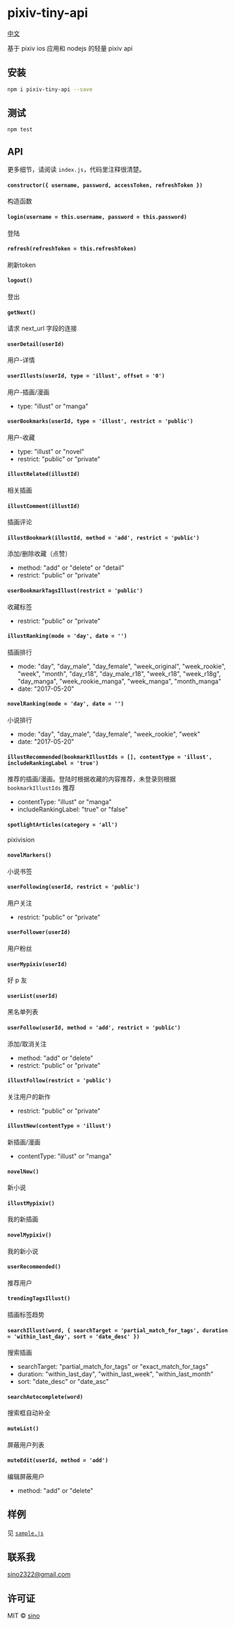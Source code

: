 # pixiv-tiny-api

[中文](./README_ZH.md)

基于 pixiv ios 应用和 nodejs 的轻量 pixiv api

## 安装

```bash
npm i pixiv-tiny-api --save
```

## 测试

```bash
npm test
```

## API

更多细节，请阅读 `index.js`，代码里注释很清楚。

#### `constructor({ username, password, accessToken, refreshToken })`

构造函数

#### `login(username = this.username, password = this.password)`

登陆

#### `refresh(refreshToken = this.refreshToken)`

刷新token

#### `logout()`

登出

#### `getNext()`

请求 next_url 字段的连接

#### `userDetail(userId)`

用户-详情

#### `userIllusts(userId, type = 'illust', offset = '0')`

用户-插画/漫画

* type: "illust" or "manga"

#### `userBookmarks(userId, type = 'illust', restrict = 'public')`

用户-收藏

* type: "illust" or "novel"
* restrict: "public" or "private"

#### `illustRelated(illustId)`

相关插画

#### `illustComment(illustId)`

插画评论

#### `illustBookmark(illustId, method = 'add', restrict = 'public')`

添加/删除收藏（点赞）

* method: "add" or "delete" or "detail"
* restrict: "public" or "private"

#### `userBookmarkTagsIllust(restrict = 'public')`

收藏标签

* restrict: "public" or "private"

#### `illustRanking(mode = 'day', date = '')`

插画排行

* mode: "day", "day_male", "day_female", "week_original", "week_rookie", "week", "month", "day_r18", "day_male_r18", "week_r18", "week_r18g", "day_manga", "week_rookie_manga", "week_manga", "month_manga"
* date: "2017-05-20"

#### `novelRanking(mode = 'day', date = '')`

小说排行

* mode: "day", "day_male", "day_female", "week_rookie", "week"
* date: "2017-05-20"

#### `illustRecommended(bookmarkIllustIds = [], contentType = 'illust', includeRankingLabel = 'true')`

推荐的插画/漫画。登陆时根据收藏的内容推荐，未登录则根据 `bookmarkIllustIds` 推荐

* contentType: "illust" or "manga"
* includeRankingLabel: "true" or "false"

#### `spotlightArticles(category = 'all')`

pixivision

#### `novelMarkers()`

小说书签

#### `userFollowing(userId, restrict = 'public')`

用户关注

* restrict: "public" or "private"

#### `userFollower(userId)`

用户粉丝

#### `userMypixiv(userId)`

好 p 友

#### `userList(userId)`

黑名单列表

#### `userFollow(userId, method = 'add', restrict = 'public')`

添加/取消关注

* method: "add" or "delete"
* restrict: "public" or "private"

#### `illustFollow(restrict = 'public')`

关注用户的新作

* restrict: "public" or "private"

#### `illustNew(contentType = 'illust')`

新插画/漫画

* contentType: "illust" or "manga"

#### `novelNew()`

新小说

#### `illustMypixiv()`

我的新插画

#### `novelMypixiv()`

我的新小说

#### `userRecommended()`

推荐用户

#### `trendingTagsIllust()`

插画标签趋势

#### `searchIllust(word, { searchTarget = 'partial_match_for_tags', duration = 'within_last_day', sort = 'date_desc' })`

搜索插画

* searchTarget: "partial_match_for_tags" or "exact_match_for_tags"
* duration: "within_last_day", "within_last_week", "within_last_month"
* sort: "date_desc" or "date_asc"

#### `searchAutocomplete(word)`

搜索框自动补全

#### `muteList()`

屏蔽用户列表

#### `muteEdit(userId, method = 'add')`

编辑屏蔽用户

* method: "add" or "delete"

## 样例

见 [`sample.js`](sample.js)

## 联系我

sino2322@gmail.com

## 许可证

MIT © [sino](http://onesino.com)